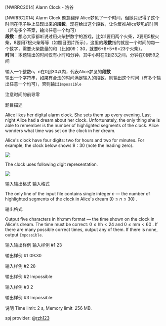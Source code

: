 



[NWRRC2014] Alarm Clock - 洛谷














[NWRRC2014] Alarm Clock
题意翻译
Alice梦见了一个时间，但她只记得了这个时间在电子钟上显现出来的**段数**，现在给出这个段数，让你反推Alice梦见的时间（若有多个答案，输出任意一个均可）  
**段数**：想必大家都听说过用火柴拼数字的游戏，比如1要用两个火柴，2要用5根火柴，8要用7根火柴等等（如题目图片所示），这里的**段数**指的就是一个时间的每一个数字，需要火柴数量的和（比如09：30，就要6+6+5+6=23个火柴）。  
**时间**：本题输出的时间仅有小时和分钟，其中小时在0到23之间，分钟在0到59之间  

输入一个整数n，n在0到30以内，代表Alice梦见的**段数**  
输出一个字符串，如果有合法的时间满足输入的段数，则输出这个时间（有多个输出任意一个均可），否则输出`Impossible`  

注意时间的前导零


题目描述


Alice likes her digital alarm clock. She sets them up every evening. Last night Alice had a dream about her clock. Unfortunately, the only thing she is able to remember is the number of highlighted segments of the clock. Alice wonders what time was set on the clock in her dream.

Alice's clock have four digits: two for hours and two for minutes. For example, the clock below shows $9:30$ (note the leading zero).

![](https://cdn.luogu.com.cn/upload/image_hosting/6dl4fhwk.png)

The clock uses following digit representation.

![](https://cdn.luogu.com.cn/upload/image_hosting/igdzsez5.png)


输入输出格式
输入格式



The only line of the input file contains single integer $n$ — the number of highlighted segments of the clock in Alice's dream $(0 \le n \le 30)$ .


输出格式



Output five characters in $\text{hh:mm}$ format — the time shown on the clock in Alice's dream. The time must be correct: $0 \le \text{hh} < 24$ and $0 \le \text{mm} < 60$ . If there are many possible correct times, output any of them. If there is none, output `Impossible`.


输入输出样例
输入样例 #1
23

输出样例 #1
09:30

输入样例 #2
28

输出样例 #2
Impossible

输入样例 #3
2

输出样例 #3
Impossible

说明
Time limit: 2 s, Memory limit: 256 MB. 

spj provider: @[rzh123](user/237530)






